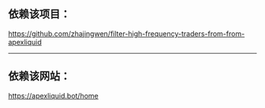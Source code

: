 ## 依赖该项目：

https://github.com/zhajingwen/filter-high-frequency-traders-from-from-apexliquid

---

## 依赖该网站：

https://apexliquid.bot/home